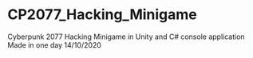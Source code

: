 # CP2077_Hacking_Minigame
Cyberpunk 2077 Hacking Minigame in Unity and C# console application \
Made in one day 14/10/2020
